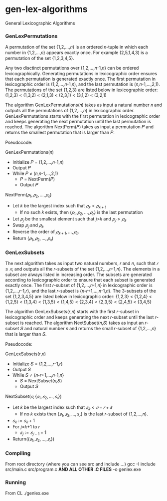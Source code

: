 # gen-lex-algorithms

General Lexicographic Algorithms

### GenLexPermutations
A permutation of the set {1,2,...,𝑛} is an ordered 𝑛-tuple in which each number in {1,2,...,𝑛} appears exactly once.  For
example (2,5,1,4,3) is a permutation of the set {1,2,3,4,5}.

Any two disctinct permutations over {1,2,...,𝑛-1,𝑛} can be ordered lexicographically.  Generating permutations in
lexicographic order ensures that each permutation is generated exactly once.  The first permutation in lexicographic order is
(1,2,...,𝑛-1,𝑛), and the last permutation is (𝑛,𝑛-1,...,2,1).  The permutations of the set {1,2,3} are listed below
in lexicographic order:
  (1,2,3) < (1,3,2) < (2,1,3) < (2,3,1) < (3,1,2) < (3,2,1)

The algorithm GenLexPermutations(𝑛) takes as input a natural number 𝑛 and outputs all the permutations of
{1,2,...,𝑛} in lexicographic order.  GenLexPermutations starts with the first permutation in lexicographic order and
keeps generating the next permutation until the last permutation is reached.  The algorithm NextPerm(𝑃)
takes as input a permutation 𝑃 and returns the smallest permutation that is larger than 𝑃.

Pseudocode:

GenLexPermutations(𝑛)
  * Initialize 𝑃 = (1,2,...,𝑛-1,𝑛)
  * Output 𝑃
  * While 𝑃 ≠ (𝑛,𝑛-1,...,2,1)
    * 𝑃 = NextPerm(𝑃)
    * Output 𝑃

NextPerm$`(𝑝_{1},𝑝_{2},...,𝑝_{𝑛})`$
  * Let 𝑘 be the largest index such that $`𝑝_{𝑘} \lt 𝑝_{𝑘+1}`$
      * If no such 𝑘 exists, then $`(𝑝_{1},𝑝_{2},...,𝑝_{𝑛})`$ is the last permutation
  * Let $`𝑝_{𝑗}`$ be the smallest element such that 𝑗>𝑘 and $`𝑝_{𝑗}\gt 𝑝_{𝑘}`$
  * Swap $`𝑝_{𝑗}`$ and $`𝑝_{𝑘}`$
  * Reverse the order of $`𝑝_{𝑘+1},...,𝑝_{𝑛}`$
  * Return $`(𝑝_{1},𝑝_{2},...,𝑝_{𝑛})`$

### GenLexSubsets
The next algorithm takes as input two natural numbers, 𝑟 and 𝑛, such that $`𝑟\le 𝑛`$, and outputs all the 𝑟-subsets of the set
{1,2,...,𝑛-1,𝑛}.  The elements in a subset are always listed in increasing order.  The subsets are generated according to
lexicographic order to ensure that each subset is generated exactly once.  The first 𝑟-subset of {1,2,...,𝑛-1,𝑛} in
lexicographic order is {1,2,...,𝑟-1,𝑟}, and the last 𝑟-subset is {𝑛-𝑟+1,...,𝑛-1,𝑛}.  The 3-subsets of the set
{1,2,3,4,5} are listed below in lexicographic order:
  {1,2,3} < {1,2,4} < {1,2,5} < {1,3,4} < {1,3,5} < {1,4,5} < {2,3,4} < {2,3,5} < {2,4,5} < {3,4,5}

The algorithm GenLexSubsets(𝑟,𝑛) starts with the first 𝑟-subset in lexicographic order and keeps generating the next 𝑟-subset until the last 𝑟-subset is reached.  The algorithm NextSubset(𝑛,𝑆) takes as input an 𝑟-subset 𝑆 and natural
number 𝑛 and returns the small 𝑟-subset of {1,2,...,𝑛} that is larger than 𝑆.

Pseudocode:

GenLexSubsets(𝑟,𝑛)
  * Initialize 𝑆 = {1,2,...,𝑟-1,𝑟}
  * Output 𝑆
  * While 𝑆 ≠ {𝑛-𝑟+1,...,𝑛-1,𝑛}
      * 𝑆 = NextSubset(𝑛,𝑆)
      * Output 𝑆

NextSubset$`(𝑛,\{𝑠_{1},𝑠_{2},...,𝑠_{𝑟}\})`$
  * Let 𝑘 be the largest index such that $`𝑠_{𝑘}\lt 𝑛-𝑟+𝑘`$
      * If no 𝑘 exists then $`\{𝑠_{1},𝑠_{2},...,s_{𝑟}\}`$ is the last 𝑟-subset of {1,2,...,𝑛}.
  * $`𝑠_{𝑘}:=𝑠_{𝑘}+1`$
  * For 𝑗=𝑘+1 to 𝑟
      * $`𝑠_{𝑗}:=𝑠_{𝑗-1}+1`$
  * Return($`\{𝑠_{1},𝑠_{2},...,𝑠_{𝑟}\}`$)

### Compiling
From root directory (where you can see src and include ...)
gcc -I include src/main.c src/program.c **AND ALL OTHER .C FILES** -o genlex.exe

### Running
From CL
./genlex.exe
